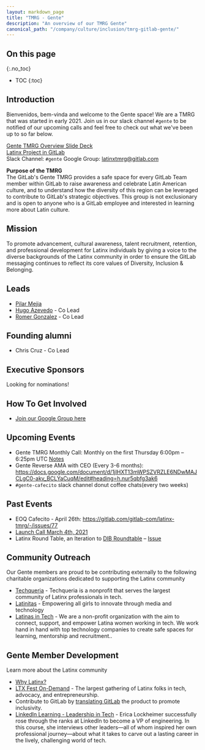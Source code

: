 ```yaml
---
layout: markdown_page
title: "TMRG - Gente"
description: "An overview of our TMRG Gente"
canonical_path: "/company/culture/inclusion/tmrg-gitlab-gente/"
---
```


## On this page
{:.no_toc}

- TOC
{:toc}

## Introduction
Bienvenidos, bem-vinda and welcome to the Gente space! We are a TMRG that was started in early 2021. Join us in our slack channel `#gente` to be notified of our upcoming calls and feel free to check out what we've been up to so far below.

[Gente TMRG Overview Slide Deck](https://docs.google.com/presentation/d/1eQIv4Km0bd9ciuJ-hjmuPSRo1TZxH1f7FcUfau7xQB4/edit#slide=id.gb5fc211329_1_0)   
[Latinx Project in GitLab](https://gitlab.com/gitlab-com/latinx-tmrg)  
Slack Channel: `#gente` 
Google Group: latinxtmrg@gitlab.com

**Purpose of the TMRG**  
The GitLab's Gente TMRG provides a safe space for every GitLab Team member within GitLab to raise awareness and celebrate Latin American culture, and to understand how the diversity of this region can be leveraged to contribute to GitLab's strategic objectives. This group is not exclusionary and is open to anyone who is a GitLab employee and interested in learning more about Latin culture.

## Mission

To promote advancement, cultural awareness, talent recruitment, retention, and professional development for Latinx individuals by giving a voice to the diverse backgrounds of the Latinx community in order to ensure the GitLab messaging continues to reflect its core values of Diversity, Inclusion & Belonging.


## Leads
* [Pilar Mejia](https://gitlab.com/pmejia)
* [Hugo Azevedo](https://gitlab.com/hugoazevedo) - Co Lead 
* [Romer Gonzalez](https://gitlab.com/romerg) - Co Lead

## Founding alumni 
* Chris Cruz - Co Lead

## Executive Sponsors
Looking for nominations!

## How To Get Involved
* [Join our Google Group here](https://groups.google.com/a/gitlab.com/g/latinxtmrg)

## Upcoming Events 
* Gente TMRG Monthly Call: Monthly on the first Thursday 6:00pm – 6:25pm UTC [Notes](https://docs.google.com/document/d/12dYSDjiVvFt-c6UO9y350pFbrrK5Iq2o/edit)
* Gente Reverse AMA with CEO (Every 3-6 months): https://docs.google.com/document/d/1jlHXT13mWPSZVRZLE6NDwMAJCLgC0-akv_BCLYaCuqM/edit#heading=h.nur5qbfg3ak6
* `#gente-cafecito` slack channel donut coffee chats(every two weeks)

## Past Events
* EOQ Cafecito - April 26th: https://gitlab.com/gitlab-com/latinx-tmrg/-/issues/77
* [Launch Call March 4th, 2021](https://calendar.google.com/calendar/u/0/r/eventedit/MXE5MGZpb3JuZzRwaHEzcnBkbWZjcjNrcnFfMjAyMTAzMDRUMTkwMDAwWiBwbWVqaWFAZ2l0bGFiLmNvbQ?tab=mc)
* Latinx Round Table, an Iteration to [DIB Roundtable](https://about.gitlab.com/company/culture/inclusion/dib-roundtables/) – [Issue](https://gitlab.com/gitlab-com/latinx-tmrg/-/issues/38)


## Community Outreach 
Our Gente members are proud to be contributing externally to the following charitable organizations dedicated to supporting the Latinx community

* [Techqueria](https://techqueria.org/) - Techqueria is a nonprofit that serves the largest community of Latinx professionals in tech.
* [Latinitas](https://latinitasmagazine.org/) - Empowering all girls to innovate through media and technology
* [Latinas in Tech](https://www.latinasintech.org/) - We are a non-profit organization with the aim to connect, support, and empower Latina women working in tech. We work hand in hand with top technology companies to create safe spaces for learning, mentorship and recruitment..

## Gente Member Development
Learn more about the Latinx community

* [Why Latinx?](https://www.merriam-webster.com/words-at-play/word-history-latinx) 
* [LTX Fest On-Demand](https://ltxfest.com/ltx-on-demand/) - The largest gathering of Latinx folks in tech, advocacy, and entrepreneurship.
* Contribute to GitLab by [translating GitLab](https://translate.gitlab.com/) the product to promote inclusivity.
* [LinkedIn Learning - Leadership in Tech](https://www.linkedin.com/learning/leadership-in-tech/) - Erica Lockheimer successfully rose through the ranks at LinkedIn to become a VP of engineering. In this course, she interviews other leaders—all of whom inspired her own professional journey—about what it takes to carve out a lasting career in the lively, challenging world of tech.

